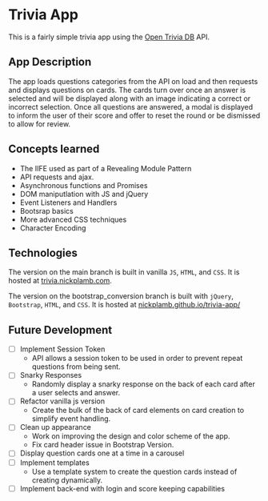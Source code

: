 # Trivia App

This is a fairly simple trivia app using the [Open Trivia DB](https://opentdb.com/) API.

## App Description

The app loads questions categories from the API on load and then requests and displays questions on cards. The cards turn over once an answer is selected and will be displayed along with an image indicating a correct or incorrect selection. Once all questions are answered, a modal is displayed to inform the user of their score and offer to reset the round or be dismissed to allow for review.

## Concepts learned

* The IIFE used as part of a Revealing Module Pattern
* API requests and ajax.
* Asynchronous functions and Promises
* DOM maniputlation with JS and jQuery
* Event Listeners and Handlers
* Bootsrap basics
* More advanced CSS techniques
* Character Encoding

## Technologies

The version on the main branch is built in vanilla `JS`, `HTML`, and `CSS`. It is hosted at [trivia.nickplamb.com](http://trivia.nickplamb.com).

The version on the bootstrap_conversion branch is built with `jQuery`, `Bootstrap`, `HTML`, and `CSS`. It is hosted at [nickplamb.github.io/trivia-app/](https://nickplamb.github.io/trivia-app/)

## Future Development
- [ ] Implement Session Token
	* API allows a session token to be used in order to prevent repeat questions from being sent. 
- [ ] Snarky Responses
	* Randomly display a snarky response on the back of each card after a user selects and answer.
- [ ] Refactor vanilla js version
	* Create the bulk of the back of card elements on card creation to simplify event handling.
- [ ] Clean up appearance
	* Work on improving the design and color scheme of the app.
	* Fix card header issue in Bootstrap Version.
- [ ] Display question cards one at a time in a carousel
- [ ] Implement templates
	* Use a template system to create the question cards instead of creating dynamically.
- [ ] Implement back-end with login and score keeping capabilities